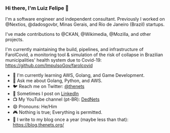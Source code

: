 ### Hi there, I'm Luiz Felipe 👋

I'm a software engineer and independent consultant. Previously I worked on @Nextios, @dadosgovbr, Minas Gerais, and Rio de Janeiro (Brazil) startups.

I've made contributions to @CKAN, @Wikimedia, @Mozilla, and other projects.

I'm currently maintaining the build, pipelines, and infrastructure of FarolCovid, a monitoring tool & simulation of the risk of collapse in Brazilian municipalities' health system due to Covid-19:
https://github.com/ImpulsoGov/farolcovid

- 🌱 I'm currently learning AWS, Golang, and Game Development.
- 💬 Ask me about Golang, Python, and AWS.
- 🐦 Reach me on Twitter: [@thenets](https://twitter.com/thenets)
- 💼 Sometimes I post on [LinkedIn](https://www.linkedin.com/in/luizfelipecosta/)
- 📺 My YouTube channel (pt-BR): [DedNets](https://www.youtube.com/channel/UCFnMuu71G_hso_BPmS6ciGw)
- 😄 Pronouns: He/Him
- 🎮 Nothing is true; Everything is permitted.
- 📝 I write to my blog once a year (maybe less than that): https://blog.thenets.org/
